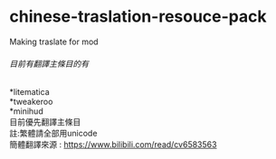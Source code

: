 # chinese-traslation-resouce-pack
Making traslate for mod<br>
###### 目前有翻譯主條目的有
*litematica<br>
*tweakeroo<br>
*minihud<br>
目前優先翻譯主條目<br>
註:繁體請全部用unicode<br>
簡體翻譯來源 : https://www.bilibili.com/read/cv6583563
